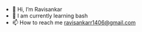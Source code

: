 - 👋 Hi, I’m Ravisankar
- 🌱 I am currently learning bash
- 📫 How to reach me ravisankarr1406@gmail.com

